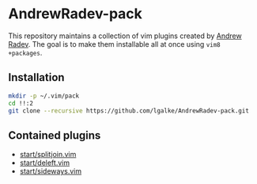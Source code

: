 # AndrewRadev-pack

This repository maintains a collection of vim plugins created by [Andrew Radev](https://github.com/AndrewRadev).
The goal is to make them installable all at once using `vim8 +packages`.

## Installation

```bash
mkdir -p ~/.vim/pack
cd !!:2
git clone --recursive https://github.com/lgalke/AndrewRadev-pack.git
```

## Contained plugins

- [start/splitjoin.vim](https://github.com/AndrewRadev/splitjoin.vim)
- [start/deleft.vim](https://github.com/AndrewRadev/deleft.vim)
- [start/sideways.vim](https://github.com/AndrewRadev/sideways.vim)

